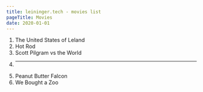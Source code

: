 ```yaml
---
title: leininger.tech - movies list
pageTitle: Movies
date: 2020-01-01
---
```


1. The United States of Leland
2. Hot Rod
3. Scott Pilgram vs the World
4. ____
5. Peanut Butter Falcon
6. We Bought a Zoo
